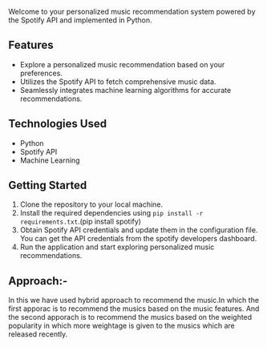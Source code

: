 Welcome to your personalized music recommendation system powered by the Spotify API and implemented in Python.

## Features

- Explore a personalized music recommendation based on your preferences.
- Utilizes the Spotify API to fetch comprehensive music data.
- Seamlessly integrates machine learning algorithms for accurate recommendations.

## Technologies Used

- Python
- Spotify API
- Machine Learning 

## Getting Started

1. Clone the repository to your local machine.
2. Install the required dependencies using `pip install -r requirements.txt`.(pip install spotify)
3. Obtain Spotify API credentials and update them in the configuration file. You can get the API credentials from the spotify developers dashboard.
4. Run the application and start exploring personalized music recommendations.

## Approach:-
In this we have used hybrid approach to recommend the music.In which the first apporac is to recommend the musics based on the music features. And the second apporach is to recommend the musics based on the weighted popularity
in which more weightage is given to the musics which are released recently.
